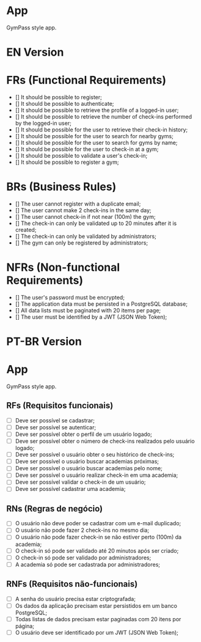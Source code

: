 # App

GymPass style app.

# EN Version

# FRs (Functional Requirements)

- [] It should be possible to register;
- [] It should be possible to authenticate;
- [] It should be possible to retrieve the profile of a logged-in user;
- [] It should be possible to retrieve the number of check-ins performed by the logged-in user;
- [] It should be possible for the user to retrieve their check-in history;
- [] It should be possible for the user to search for nearby gyms;
- [] It should be possible for the user to search for gyms by name;
- [] It should be possible for the user to check-in at a gym;
- [] It should be possible to validate a user's check-in;
- [] It should be possible to register a gym;

# BRs (Business Rules)

- [] The user cannot register with a duplicate email;
- [] The user cannot make 2 check-ins in the same day;
- [] The user cannot check-in if not near (100m) the gym;
- [] The check-in can only be validated up to 20 minutes after it is created;
- [] The check-in can only be validated by administrators;
- [] The gym can only be registered by administrators;

# NFRs (Non-functional Requirements)

- [] The user's password must be encrypted;
- [] The application data must be persisted in a PostgreSQL database;
- [] All data lists must be paginated with 20 items per page;
- [] The user must be identified by a JWT (JSON Web Token);


# PT-BR Version

# App

GymPass style app.

## RFs (Requisitos funcionais)

- [ ] Deve ser possível se cadastrar;
- [ ] Deve ser possível se autenticar;
- [ ] Deve ser possível obter o perfil de um usuário logado;
- [ ] Deve ser possível obter o número de check-ins realizados pelo usuário logado;
- [ ] Deve ser possível o usuário obter o seu histórico de check-ins;
- [ ] Deve ser possível o usuário buscar academias próximas;
- [ ] Deve ser possível o usuário buscar academias pelo nome;
- [ ] Deve ser possível o usuário realizar check-in em uma academia;
- [ ] Deve ser possível validar o check-in de um usuário;
- [ ] Deve ser possível cadastrar uma academia;

## RNs (Regras de negócio)

- [ ] O usuário não deve poder se cadastrar com um e-mail duplicado;
- [ ] O usuário não pode fazer 2 check-ins no mesmo dia;
- [ ] O usuário não pode fazer check-in se não estiver perto (100m) da academia;
- [ ] O check-in só pode ser validado até 20 minutos após ser criado;
- [ ] O check-in só pode ser validado por administradores;
- [ ] A academia só pode ser cadastrada por administradores;

## RNFs (Requisitos não-funcionais)

- [ ] A senha do usuário precisa estar criptografada;
- [ ] Os dados da aplicação precisam estar persistidos em um banco PostgreSQL;
- [ ] Todas listas de dados precisam estar paginadas com 20 itens por página;
- [ ] O usuário deve ser identificado por um JWT (JSON Web Token);